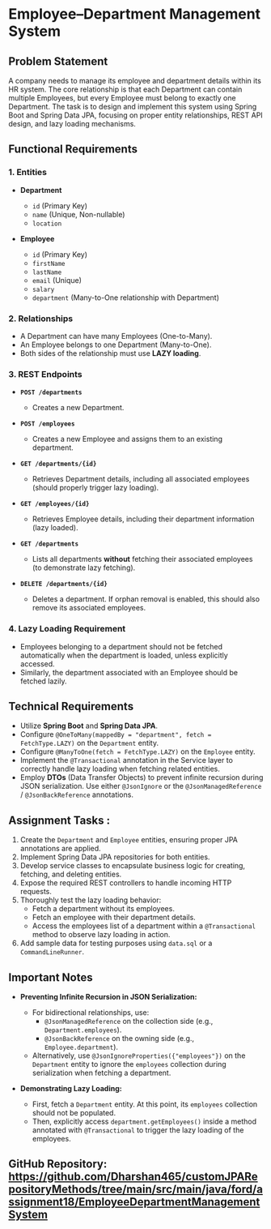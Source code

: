 # Employee–Department Management System

## Problem Statement

A company needs to manage its employee and department details within its HR system. The core relationship is that each Department can contain multiple Employees, but every Employee must belong to exactly one Department. The task is to design and implement this system using Spring Boot and Spring Data JPA, focusing on proper entity relationships, REST API design, and lazy loading mechanisms.

## Functional Requirements

### 1. Entities

*   **Department**
    *   `id` (Primary Key)
    *   `name` (Unique, Non-nullable)
    *   `location`

*   **Employee**
    *   `id` (Primary Key)
    *   `firstName`
    *   `lastName`
    *   `email` (Unique)
    *   `salary`
    *   `department` (Many-to-One relationship with Department)

### 2. Relationships

*   A Department can have many Employees (One-to-Many).
*   An Employee belongs to one Department (Many-to-One).
*   Both sides of the relationship must use **LAZY loading**.

### 3. REST Endpoints

*   **`POST /departments`**
    *   Creates a new Department.

*   **`POST /employees`**
    *   Creates a new Employee and assigns them to an existing department.

*   **`GET /departments/{id}`**
    *   Retrieves Department details, including all associated employees (should properly trigger lazy loading).

*   **`GET /employees/{id}`**
    *   Retrieves Employee details, including their department information (lazy loaded).

*   **`GET /departments`**
    *   Lists all departments **without** fetching their associated employees (to demonstrate lazy fetching).

*   **`DELETE /departments/{id}`**
    *   Deletes a department. If orphan removal is enabled, this should also remove its associated employees.

### 4. Lazy Loading Requirement

*   Employees belonging to a department should not be fetched automatically when the department is loaded, unless explicitly accessed.
*   Similarly, the department associated with an Employee should be fetched lazily.

## Technical Requirements

*   Utilize **Spring Boot** and **Spring Data JPA**.
*   Configure `@OneToMany(mappedBy = "department", fetch = FetchType.LAZY)` on the `Department` entity.
*   Configure `@ManyToOne(fetch = FetchType.LAZY)` on the `Employee` entity.
*   Implement the `@Transactional` annotation in the Service layer to correctly handle lazy loading when fetching related entities.
*   Employ **DTOs** (Data Transfer Objects) to prevent infinite recursion during JSON serialization. Use either `@JsonIgnore` or the `@JsonManagedReference` / `@JsonBackReference` annotations.

## Assignment Tasks : 

1.  Create the `Department` and `Employee` entities, ensuring proper JPA annotations are applied.
2.  Implement Spring Data JPA repositories for both entities.
3.  Develop service classes to encapsulate business logic for creating, fetching, and deleting entities.
4.  Expose the required REST controllers to handle incoming HTTP requests.
5.  Thoroughly test the lazy loading behavior:
    *   Fetch a department without its employees.
    *   Fetch an employee with their department details.
    *   Access the employees list of a department within a `@Transactional` method to observe lazy loading in action.
6.  Add sample data for testing purposes using `data.sql` or a `CommandLineRunner`.

## Important Notes

*   **Preventing Infinite Recursion in JSON Serialization:**
    *   For bidirectional relationships, use:
        *   `@JsonManagedReference` on the collection side (e.g., `Department.employees`).
        *   `@JsonBackReference` on the owning side (e.g., `Employee.department`).
    *   Alternatively, use `@JsonIgnoreProperties({"employees"})` on the `Department` entity to ignore the `employees` collection during serialization when fetching a department.

*   **Demonstrating Lazy Loading:**
    *   First, fetch a `Department` entity. At this point, its `employees` collection should not be populated.
    *   Then, explicitly access `department.getEmployees()` inside a method annotated with `@Transactional` to trigger the lazy loading of the employees.

## GitHub Repository: https://github.com/Dharshan465/customJPARepositoryMethods/tree/main/src/main/java/ford/assignment18/EmployeeDepartmentManagementSystem
